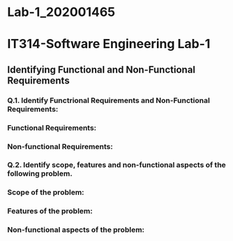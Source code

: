 # Lab-1_202001465

# IT314-Software Engineering Lab-1

## Identifying Functional and Non-Functional Requirements

### Q.1. Identify Functrional Requirements and Non-Functional Requirements:

### Functional Requirements:


### Non-functional Requirements:


### Q.2. Identify scope, features and non-functional aspects of the following problem.

### Scope of the problem:


### Features of the problem:


### Non-functional aspects of the problem:
